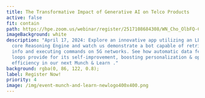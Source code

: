 ```yaml
---
title: The Transformative Impact of Generative AI on Telco Products
active: false
fit: contain
path: https://hpe.zoom.us/webinar/register/2517108684308/WN_Cho_OlbFQ-CehwRJWsWuyg
imageBackground: white
description: "April 17, 2024: Explore an innovative app utilizing an LLM as a
  core Reasoning Engine and watch us demonstrate a bot capable of retrieving
  info and executing commands on 5G networks. See how automatic data feedback
  loops provide for its self-improvement, boosting personalization & operational
  efficiency in our next Munch & Learn ."
background: rgba(0, 86, 122, 0.8);
label: Register Now!
priority: 4
image: /img/event-munch-and-learn-newlogo400x400.png
---
```

